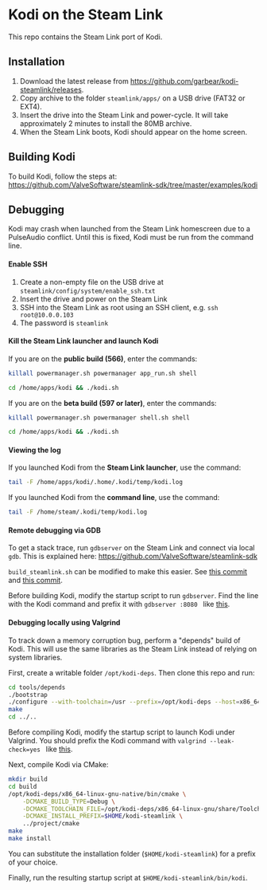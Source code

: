 # Kodi on the Steam Link

This repo contains the Steam Link port of Kodi.

## Installation

1. Download the latest release from https://github.com/garbear/kodi-steamlink/releases.
2. Copy archive to the folder `steamlink/apps/` on a USB drive (FAT32 or EXT4).
3. Insert the drive into the Steam Link and power-cycle. It will take approximately 2 minutes to install the 80MB archive.
4. When the Steam Link boots, Kodi should appear on the home screen.

## Building Kodi

To build Kodi, follow the steps at: https://github.com/ValveSoftware/steamlink-sdk/tree/master/examples/kodi

## Debugging

Kodi may crash when launched from the Steam Link homescreen due to a PulseAudio conflict. Until this is fixed, Kodi must be run from the command line.

#### Enable SSH

1. Create a non-empty file on the USB drive at `steamlink/config/system/enable_ssh.txt`
2. Insert the drive and power on the Steam Link
3. SSH into the Steam Link as root using an SSH client, e.g. `ssh root@10.0.0.103`
4. The password is `steamlink`

#### Kill the Steam Link launcher and launch Kodi

If you are on the **public build (566)**, enter the commands:

```bash
killall powermanager.sh powermanager app_run.sh shell

cd /home/apps/kodi && ./kodi.sh
```

If you are on the **beta build (597 or later)**, enter the commands:

```bash
killall powermanager.sh powermanager shell.sh shell

cd /home/apps/kodi && ./kodi.sh
```

#### Viewing the log

If you launched Kodi from the **Steam Link launcher**, use the command:

```bash
tail -F /home/apps/kodi/.home/.kodi/temp/kodi.log
```

If you launched Kodi from the **command line**, use the command:

```bash
tail -F /home/steam/.kodi/temp/kodi.log
```

#### Remote debugging via GDB

To get a stack trace, run `gdbserver` on the Steam Link and connect via local `gdb`. This is explained here: https://github.com/ValveSoftware/steamlink-sdk

`build_steamlink.sh` can be modified to make this easier. See [this commit](https://github.com/garbear/steamlink-sdk/commit/kodi-debug%5E) and [this commit](https://github.com/garbear/steamlink-sdk/commit/kodi-debug).

Before building Kodi, modify the startup script to run `gdbserver`. Find the line with the Kodi command and prefix it with `gdbserver :8080 ` like [this](https://github.com/garbear/kodi-steamlink/commit/steamlink-gdb).

#### Debugging locally using Valgrind

To track down a memory corruption bug, perform a "depends" build of Kodi. This will use the same libraries as the Steam Link instead of relying on system libraries.

First, create a writable folder `/opt/kodi-deps`. Then clone this repo and run:

```bash
cd tools/depends
./bootstrap
./configure --with-toolchain=/usr --prefix=/opt/kodi-deps --host=x86_64-linux-gnu
make
cd ../..
```

Before compiling Kodi, modify the startup script to launch Kodi under Valgrind. You should prefix the Kodi command with `valgrind --leak-check=yes ` like [this](https://github.com/garbear/kodi-steamlink/commit/steamlink-valgrind).

Next, compile Kodi via CMake:

```bash
mkdir build
cd build
/opt/kodi-deps/x86_64-linux-gnu-native/bin/cmake \
    -DCMAKE_BUILD_TYPE=Debug \
    -DCMAKE_TOOLCHAIN_FILE=/opt/kodi-deps/x86_64-linux-gnu/share/Toolchain.cmake \
    -DCMAKE_INSTALL_PREFIX=$HOME/kodi-steamlink \
    ../project/cmake
make
make install
```

You can substitute the installation folder (`$HOME/kodi-steamlink`) for a prefix of your choice.

Finally, run the resulting startup script at `$HOME/kodi-steamlink/bin/kodi`.
